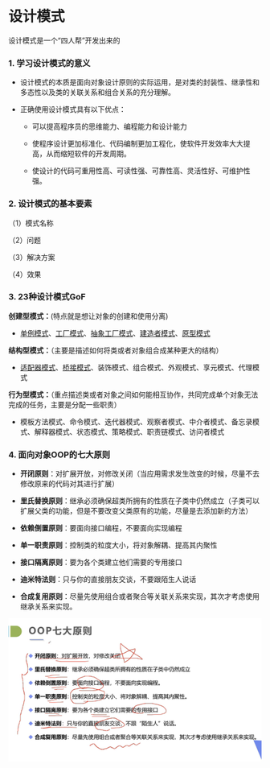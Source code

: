 # 设计模式

设计模式是一个“四人帮”开发出来的

### 1. 学习设计模式的意义

- 设计模式的本质是面向对象设计原则的实际运用，是对类的封装性、继承性和多态性以及类的关联关系和组合关系的充分理解。

- 正确使用设计模式具有以下优点：
  
  - 可以提高程序员的思维能力、编程能力和设计能力
  
  - 使程序设计更加标准化、代码编制更加工程化，使软件开发效率大大提高，从而缩短软件的开发周期。
  
  - 使设计的代码可重用性高、可读性强、可靠性高、灵活性好、可维护性强。 

### 2. 设计模式的基本要素

（1）模式名称

（2）问题

（3）解决方案

（4）效果

### 3. 23种设计模式GoF

**创建型模式：**(特点就是想让对象的创建和使用分离)

- [单例模式](单例模式.md)、[工厂模式](工厂模式.md)、[抽象工厂模式](抽象工厂模式.md)、[建造者模式](建造者模式.md)、[原型模式](原型模式.md)

**结构型模式：**（主要是描述如何将类或者对象组合成某种更大的结构）

- [适配器模式](适配器模式.md)、[桥接模式](桥接模式.md)、装饰模式、组合模式、外观模式、享元模式、代理模式

**行为型模式：**（重点描述类或者对象之间如何能相互协作，共同完成单个对象无法完成的任务，主要是分配一些职责）

- 模板方法模式、命令模式、迭代器模式、观察者模式、中介者模式、备忘录模式、解释器模式、状态模式、策略模式、职责链模式、访问者模式

### 4. 面向对象OOP的七大原则

- **开闭原则**：对扩展开放，对修改关闭（当应用需求发生改变的时候，尽量不去修改原来的代码对其进行扩展）

- **里氏替换原则**：继承必须确保超类所拥有的性质在子类中仍然成立（子类可以扩展父类的功能，但是不要改变父类原有的功能，尽量是去添加新的方法）

- **依赖倒置原则**：要面向接口编程，不要面向实现编程

- **单一职责原则**：控制类的粒度大小，将对象解耦、提高其内聚性

- **接口隔离原则**：要为各个类建立他们需要的专用接口

- **迪米特法则**：只与你的直接朋友交谈，不要跟陌生人说话

- **合成复用原则**：尽量先使用组合或者聚合等关联关系来实现，其次才考虑使用继承关系来实现。

![](assets/2022-06-29-17-12-10-image.png)
